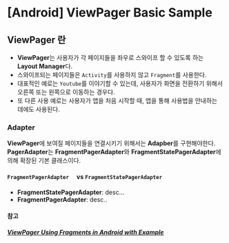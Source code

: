 # [Android] ViewPager Basic Sample

## ViewPager 란

<p>

- **ViewPager**는 사용자가 각 페이지들을 좌우로 스와이프 할 수 있도록 하는 **Layout Manager**다.
- 스와이프되는 페이지들은 `Activity`를 사용하지 않고 `Fragment`를 사용한다.
- 대표적인 예로는 `Youtube`를 이야기할 수 있는데, 사용자가 화면을 전환하기 위해서 오른쪽 또는 왼쪽으로 이동하는 경우다.
- 또 다른 사용 예로는 사용자가 앱을 처음 시작할 때, 앱을 통해 사용법을 안내하는 데에도 사용된다.

</p>

### Adapter

<p>

**ViewPager**에 보여질 페이지들을 연결시키기 위해서는 **Adapber**를 구현해야한다.
**PagerAdapter**는 **FragmentPagerAdapter**와 **FragmentStatePagerAdapter**에 의해 확장된 기본 클래스이다.

</p>

#### `FragmentPagerAdapter  ` vs `FragmentStatePagerAdapter`
- **FragmentStatePagerAdapter**: desc...
- **FragmentPagerAdapter**: desc..


#### 참고
##### [ ViewPager Using Fragments in Android with Example](https://www.geeksforgeeks.org/viewpager-using-fragments-in-android-with-example/)
